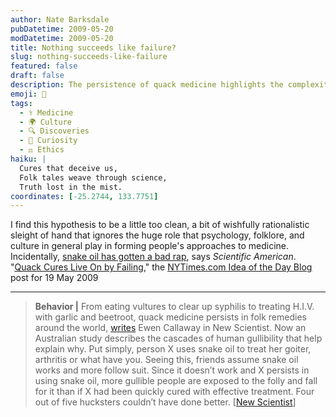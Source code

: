 ```yaml
---
author: Nate Barksdale
pubDatetime: 2009-05-20
modDatetime: 2009-05-20
title: Nothing succeeds like failure?
slug: nothing-succeeds-like-failure
featured: false
draft: false
description: The persistence of quack medicine highlights the complexities of belief and human psychology in health practices.
emoji: 🤔
tags:
  - ⚕️ Medicine
  - 🌍 Culture
  - 🔍 Discoveries
  - 🤔 Curiosity
  - ⚖️ Ethics
haiku: |
  Cures that deceive us,  
  Folk tales weave through science,  
  Truth lost in the mist.
coordinates: [-25.2744, 133.7751]
---
```


I find this hypothesis to be a little too clean, a bit of wishfully rationalistic sleight of hand that ignores the huge role that psychology, folklore, and culture in general play in forming people's approaches to medicine. Incidentally, [snake oil has gotten a bad rap](http://www.scientificamerican.com/article.cfm?id=snake-oil-salesmen-knew-something), says _Scientific American_. "[Quack Cures Live On by Failing](http://ideas.blogs.nytimes.com/)," the [NYTimes.com Idea of the Day Blog](http://ideas.blogs.nytimes.com/) post for 19 May 2009

---

> **Behavior |** From eating vultures to clear up syphilis to treating H.I.V. with garlic and beetroot, quack medicine persists in folk remedies around the world, [writes](https://www.google.com/search?q=%22writes%22) Ewen Callaway in New Scientist. Now an Australian study describes the cascades of human gullibility that help explain why. Put simply, person X uses snake oil to treat her goiter, arthritis or what have you. Seeing this, friends assume snake oil works and more follow suit. Since it doesn’t work and X persists in using snake oil, more gullible people are exposed to the folly and fall for it than if X had been quickly cured with effective treatment. Four out of five hucksters couldn’t have done better. [[New Scientist](https://www.google.com/search?q=%22%5BNew%20Scientist%22)]
